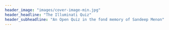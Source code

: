```yaml
---
header_image: "images/cover-image-min.jpg"
header_headline: "The Illuminati Quiz"
header_subheadline: "An Open Quiz in the fond memory of Sandeep Menon"
---
```

